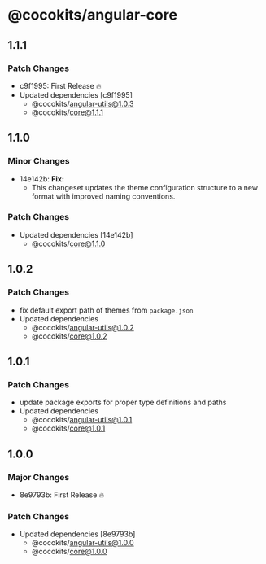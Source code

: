 # @cocokits/angular-core

## 1.1.1

### Patch Changes

- c9f1995: First Release 🔥
- Updated dependencies [c9f1995]
  - @cocokits/angular-utils@1.0.3
  - @cocokits/core@1.1.1

## 1.1.0

### Minor Changes

- 14e142b: **Fix:**
  - This changeset updates the theme configuration structure to a new format with improved naming conventions.

### Patch Changes

- Updated dependencies [14e142b]
  - @cocokits/core@1.1.0

## 1.0.2

### Patch Changes

- fix default export path of themes from `package.json`
- Updated dependencies
  - @cocokits/angular-utils@1.0.2
  - @cocokits/core@1.0.2

## 1.0.1

### Patch Changes

- update package exports for proper type definitions and paths
- Updated dependencies
  - @cocokits/angular-utils@1.0.1
  - @cocokits/core@1.0.1

## 1.0.0

### Major Changes

- 8e9793b: First Release 🔥

### Patch Changes

- Updated dependencies [8e9793b]
  - @cocokits/angular-utils@1.0.0
  - @cocokits/core@1.0.0
